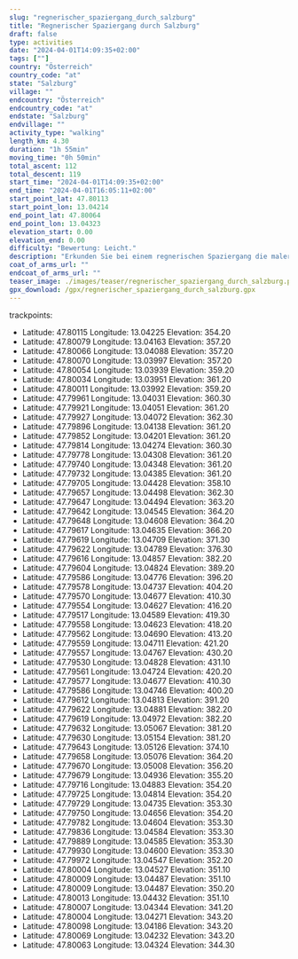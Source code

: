 ```yaml
---
slug: "regnerischer_spaziergang_durch_salzburg"
title: "Regnerischer Spaziergang durch Salzburg"
draft: false
type: activities
date: "2024-04-01T14:09:35+02:00"
tags: [""]
country: "Österreich"
country_code: "at"
state: "Salzburg"
village: ""
endcountry: "Österreich"
endcountry_code: "at"
endstate: "Salzburg"
endvillage: ""
activity_type: "walking"
length_km: 4.30
duration: "1h 55min"
moving_time: "0h 50min"
total_ascent: 112
total_descent: 119
start_time: "2024-04-01T14:09:35+02:00"
end_time: "2024-04-01T16:05:11+02:00"
start_point_lat: 47.80113
start_point_lon: 13.04214
end_point_lat: 47.80064
end_point_lon: 13.04323
elevation_start: 0.00
elevation_end: 0.00
difficulty: "Bewertung: Leicht."
description: "Erkunden Sie bei einem regnerischen Spaziergang die malerischen Straßen von Salzburg. Die 4,30 km lange Strecke bietet einen Gesamtaufstieg von 112 m und einen Gesamtabstieg von 119 m, wobei Sie die Schönheit der Stadt genießen können. Starten Sie Ihre Tour in Salzburg , Österreich und nehmen Sie sich etwa 1 Stunde und 55 Minuten Zeit für diese entspannte Wanderung"
coat_of_arms_url: ""
endcoat_of_arms_url: ""
teaser_image: ./images/teaser/regnerischer_spaziergang_durch_salzburg.png
gpx_download: /gpx/regnerischer_spaziergang_durch_salzburg.gpx
---
```


trackpoints:

- Latitude: 47.80115
  Longitude: 13.04225
  Elevation: 354.20
- Latitude: 47.80079
  Longitude: 13.04163
  Elevation: 357.20
- Latitude: 47.80066
  Longitude: 13.04088
  Elevation: 357.20
- Latitude: 47.80070
  Longitude: 13.03997
  Elevation: 357.20
- Latitude: 47.80054
  Longitude: 13.03939
  Elevation: 359.20
- Latitude: 47.80034
  Longitude: 13.03951
  Elevation: 361.20
- Latitude: 47.80011
  Longitude: 13.03992
  Elevation: 359.20
- Latitude: 47.79961
  Longitude: 13.04031
  Elevation: 360.30
- Latitude: 47.79921
  Longitude: 13.04051
  Elevation: 361.20
- Latitude: 47.79927
  Longitude: 13.04072
  Elevation: 362.30
- Latitude: 47.79896
  Longitude: 13.04138
  Elevation: 361.20
- Latitude: 47.79852
  Longitude: 13.04201
  Elevation: 361.20
- Latitude: 47.79814
  Longitude: 13.04274
  Elevation: 360.30
- Latitude: 47.79778
  Longitude: 13.04308
  Elevation: 361.20
- Latitude: 47.79740
  Longitude: 13.04348
  Elevation: 361.20
- Latitude: 47.79732
  Longitude: 13.04385
  Elevation: 361.20
- Latitude: 47.79705
  Longitude: 13.04428
  Elevation: 358.10
- Latitude: 47.79657
  Longitude: 13.04498
  Elevation: 362.30
- Latitude: 47.79647
  Longitude: 13.04494
  Elevation: 363.20
- Latitude: 47.79642
  Longitude: 13.04545
  Elevation: 364.20
- Latitude: 47.79648
  Longitude: 13.04608
  Elevation: 364.20
- Latitude: 47.79617
  Longitude: 13.04635
  Elevation: 366.20
- Latitude: 47.79619
  Longitude: 13.04709
  Elevation: 371.30
- Latitude: 47.79622
  Longitude: 13.04789
  Elevation: 376.30
- Latitude: 47.79616
  Longitude: 13.04857
  Elevation: 382.20
- Latitude: 47.79604
  Longitude: 13.04824
  Elevation: 389.20
- Latitude: 47.79586
  Longitude: 13.04776
  Elevation: 396.20
- Latitude: 47.79578
  Longitude: 13.04737
  Elevation: 404.20
- Latitude: 47.79570
  Longitude: 13.04677
  Elevation: 410.30
- Latitude: 47.79554
  Longitude: 13.04627
  Elevation: 416.20
- Latitude: 47.79517
  Longitude: 13.04589
  Elevation: 419.30
- Latitude: 47.79558
  Longitude: 13.04623
  Elevation: 418.20
- Latitude: 47.79562
  Longitude: 13.04690
  Elevation: 413.20
- Latitude: 47.79559
  Longitude: 13.04711
  Elevation: 421.20
- Latitude: 47.79557
  Longitude: 13.04767
  Elevation: 430.20
- Latitude: 47.79530
  Longitude: 13.04828
  Elevation: 431.10
- Latitude: 47.79561
  Longitude: 13.04724
  Elevation: 420.20
- Latitude: 47.79577
  Longitude: 13.04677
  Elevation: 410.30
- Latitude: 47.79586
  Longitude: 13.04746
  Elevation: 400.20
- Latitude: 47.79612
  Longitude: 13.04813
  Elevation: 391.20
- Latitude: 47.79622
  Longitude: 13.04881
  Elevation: 382.20
- Latitude: 47.79619
  Longitude: 13.04972
  Elevation: 382.20
- Latitude: 47.79632
  Longitude: 13.05067
  Elevation: 381.20
- Latitude: 47.79630
  Longitude: 13.05154
  Elevation: 381.20
- Latitude: 47.79643
  Longitude: 13.05126
  Elevation: 374.10
- Latitude: 47.79658
  Longitude: 13.05076
  Elevation: 364.20
- Latitude: 47.79670
  Longitude: 13.05008
  Elevation: 356.20
- Latitude: 47.79679
  Longitude: 13.04936
  Elevation: 355.20
- Latitude: 47.79716
  Longitude: 13.04883
  Elevation: 354.20
- Latitude: 47.79725
  Longitude: 13.04814
  Elevation: 354.20
- Latitude: 47.79729
  Longitude: 13.04735
  Elevation: 353.30
- Latitude: 47.79750
  Longitude: 13.04656
  Elevation: 354.20
- Latitude: 47.79782
  Longitude: 13.04604
  Elevation: 353.30
- Latitude: 47.79836
  Longitude: 13.04584
  Elevation: 353.30
- Latitude: 47.79889
  Longitude: 13.04585
  Elevation: 353.30
- Latitude: 47.79930
  Longitude: 13.04600
  Elevation: 353.30
- Latitude: 47.79972
  Longitude: 13.04547
  Elevation: 352.20
- Latitude: 47.80004
  Longitude: 13.04527
  Elevation: 351.10
- Latitude: 47.80009
  Longitude: 13.04487
  Elevation: 351.10
- Latitude: 47.80009
  Longitude: 13.04487
  Elevation: 350.20
- Latitude: 47.80013
  Longitude: 13.04432
  Elevation: 351.10
- Latitude: 47.80007
  Longitude: 13.04344
  Elevation: 341.20
- Latitude: 47.80004
  Longitude: 13.04271
  Elevation: 343.20
- Latitude: 47.80098
  Longitude: 13.04186
  Elevation: 343.20
- Latitude: 47.80069
  Longitude: 13.04232
  Elevation: 343.20
- Latitude: 47.80063
  Longitude: 13.04324
  Elevation: 344.30
